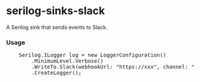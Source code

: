 # serilog-sinks-slack

A Serilog sink that sends events to Slack.

### Usage

<pre>
    Serilog.ILogger log = new LoggerConfiguration()
        .MinimumLevel.Verbose()
        .WriteTo.Slack(webhookUrl: "https://xxx", channel: "xxx", userName: "xxx");
        .CreateLogger();
</pre>
